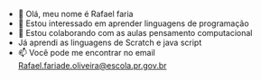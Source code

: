- 👋 Olá, meu nome é Rafael faria
- 👀 Estou interessado em aprender linguagens de programação 
- 🌱 Estou colaborando com as aulas pensamento computacional
- Já aprendi as linguagens de Scratch e java  script
- 📫 Você pode me encontrar no email Rafael.fariade.oliveira@escola.pr.gov.br

<!---
Rafael98987/Rafael98987 is a ✨ special ✨ repository because its `README.md` (this file) appears on your GitHub profile.
You can click the Preview link to take a look at your changes.
--->
